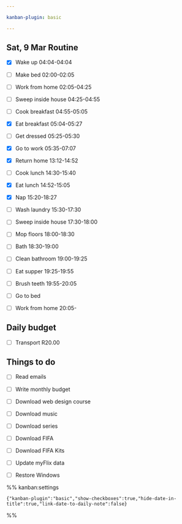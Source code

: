 ```yaml
---

kanban-plugin: basic

---
```


## Sat, 9 Mar Routine

- [x] Wake up 04:04-04:04
- [ ] Make bed 02:00-02:05
- [ ] Work from home 02:05-04:25
- [ ] Sweep inside house 04:25-04:55
- [ ] Cook breakfast 04:55-05:05
- [x] Eat breakfast 05:04-05:27
- [ ] Get dressed 05:25-05:30
- [x] Go to work 05:35-07:07
- [x] Return home 13:12-14:52
- [ ] Cook lunch 14:30-15:40
- [x] Eat lunch 14:52-15:05
- [x] Nap 15:20-18:27
- [ ] Wash laundry 15:30-17:30
- [ ] Sweep inside house 17:30-18:00
- [ ] Mop floors 18:00-18:30
- [ ] Bath 18:30-19:00
- [ ] Clean bathroom 19:00-19:25
- [ ] Eat supper 19:25-19:55
- [ ] Brush teeth 19:55-20:05
- [ ] Go to bed
- [ ] Work from home 20:05-


## Daily budget

- [ ] Transport R20.00


## Things to do

- [ ] Read emails
- [ ] Write monthly budget
- [ ] Download web design course
- [ ] Download music
- [ ] Download series
- [ ] Download FIFA
- [ ] Download FIFA Kits
- [ ] Update myFlix data
- [ ] Restore Windows




%% kanban:settings
```
{"kanban-plugin":"basic","show-checkboxes":true,"hide-date-in-title":true,"link-date-to-daily-note":false}
```
%%